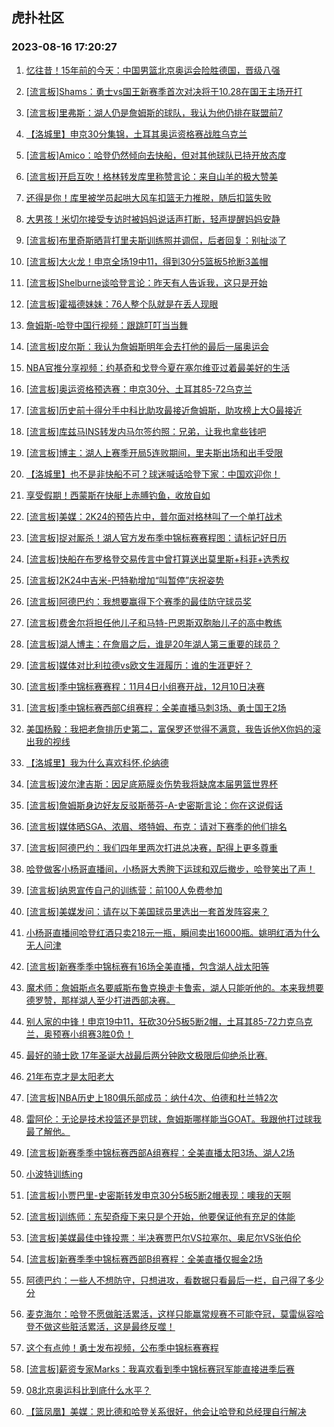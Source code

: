 ## 虎扑社区 
### 2023-08-16 17:20:27

1. [忆往昔！15年前的今天：中国男篮北京奥运会险胜德国，晋级八强](https://bbs.hupu.com/61692349.html)

2. [[流言板]Shams：勇士vs国王新赛季首次对决将于10.28在国王主场开打](https://bbs.hupu.com/61692513.html)

3. [[流言板]里弗斯：湖人仍是詹姆斯的球队，我认为他仍排在联盟前7](https://bbs.hupu.com/61693891.html)

4. [【洛城里】申京30分集锦，土耳其奥运资格赛战胜乌克兰](https://bbs.hupu.com/61688948.html)

5. [[流言板]Amico：哈登仍然倾向去快船，但对其他球队已持开放态度](https://bbs.hupu.com/61691621.html)

6. [[流言板]开启互吹！格林转发库里称赞言论：来自山羊的极大赞美](https://bbs.hupu.com/61692285.html)

7. [还得是你！库里被学员起哄大风车扣篮无力推脱，随后扣篮失败](https://bbs.hupu.com/61691410.html)

8. [大男孩！米切尔接受专访时被妈妈说话声打断，轻声提醒妈妈安静](https://bbs.hupu.com/61691105.html)

9. [[流言板]布里奇斯晒背打里夫斯训练照并调侃，后者回复：别扯淡了](https://bbs.hupu.com/61694176.html)

10. [[流言板]大火龙！申京全场19中11，得到30分5篮板5抢断3盖帽](https://bbs.hupu.com/61690072.html)

11. [[流言板]Shelburne谈哈登言论：昨天有人告诉我，这只是开始](https://bbs.hupu.com/61689593.html)

12. [[流言板]霍福德妹妹：76人整个队就是在丢人现眼](https://bbs.hupu.com/61690157.html)

13. [詹姆斯-哈登中国行视频：跟跳叮叮当当舞](https://bbs.hupu.com/61690710.html)

14. [[流言板]皮尔斯：我认为詹姆斯明年会去打他的最后一届奥运会](https://bbs.hupu.com/61690671.html)

15. [NBA官推分享视频：约基奇和戈登今夏在塞尔维亚过着最美好的生活](https://bbs.hupu.com/61692087.html)

16. [[流言板]奥运资格预选赛：申京30分、土耳其85-72乌克兰](https://bbs.hupu.com/61689428.html)

17. [[流言板]历史前十得分手中科比助攻最接近詹姆斯，助攻榜上大O最接近](https://bbs.hupu.com/61693744.html)

18. [[流言板]库兹马INS转发内马尔签约照：兄弟，让我也拿些钱吧](https://bbs.hupu.com/61689905.html)

19. [[流言板]博主：湖人上赛季开局5连败期间，里夫斯出场和出手受限](https://bbs.hupu.com/61694997.html)

20. [【洛城里】也不是非快船不可？球迷喊话哈登下家：中国欢迎你！](https://bbs.hupu.com/61694641.html)

21. [享受假期！西蒙斯在快艇上赤膊钓鱼，收放自如](https://bbs.hupu.com/61692371.html)

22. [[流言板]美媒：2K24的预告片中，普尔面对格林叫了一个单打战术](https://bbs.hupu.com/61689128.html)

23. [[流言板]捉对厮杀！湖人官方发布季中锦标赛赛程图：请标记好日历](https://bbs.hupu.com/61689492.html)

24. [[流言板]快船在布罗格登交易传言中曾打算送出莫里斯+科菲+选秀权](https://bbs.hupu.com/61692059.html)

25. [[流言板]2K24中吉米-巴特勒增加“叫暂停”庆祝姿势](https://bbs.hupu.com/61690552.html)

26. [[流言板]阿德巴约：我想要赢得下个赛季的最佳防守球员奖](https://bbs.hupu.com/61694379.html)

27. [[流言板]费舍尔将担任他儿子和马特-巴恩斯双胞胎儿子的高中教练](https://bbs.hupu.com/61694647.html)

28. [[流言板]湖人博主：在詹眉之后，谁是20年湖人第三重要的球员？](https://bbs.hupu.com/61694619.html)

29. [[流言板]媒体对比利拉德vs欧文生涯履历：谁的生涯更好？](https://bbs.hupu.com/61690307.html)

30. [[流言板]季中锦标赛赛程：11月4日小组赛开战，12月10日决赛](https://bbs.hupu.com/61689006.html)

31. [[流言板]季中锦标赛西部C组赛程：全美直播马刺3场、勇士国王2场](https://bbs.hupu.com/61691380.html)

32. [美国杨毅：我把老詹排历史第二，富保罗还觉得不满意，我告诉他X你妈的滚出我的视线](https://bbs.hupu.com/61689056.html)

33. [【洛城里】我为什么喜欢科怀.伦纳德](https://bbs.hupu.com/61690431.html)

34. [[流言板]波尔津吉斯：因足底筋膜炎伤势我将缺席本届男篮世界杯](https://bbs.hupu.com/61688983.html)

35. [[流言板]詹姆斯身边好友反驳斯蒂芬-A-史密斯言论：你在这说假话](https://bbs.hupu.com/61690622.html)

36. [[流言板]媒体晒SGA、浓眉、塔特姆、布克：请对下赛季的他们排名](https://bbs.hupu.com/61690171.html)

37. [[流言板]阿德巴约：我们四年里两次打进总决赛，配得上更多尊重](https://bbs.hupu.com/61689528.html)

38. [哈登做客小杨哥直播间，小杨哥大秀胯下运球和双后撤步，哈登笑出了声！](https://bbs.hupu.com/61692248.html)

39. [[流言板]纳恩宣传自己的训练营：前100人免费参加](https://bbs.hupu.com/61689351.html)

40. [[流言板]美媒发问：请在以下美国球员里选出一套首发阵容来？](https://bbs.hupu.com/61694749.html)

41. [小杨哥直播间哈登红酒只卖218元一瓶，瞬间卖出16000瓶。姚明红酒为什么无人问津](https://bbs.hupu.com/61689493.html)

42. [[流言板]新赛季季中锦标赛有16场全美直播，包含湖人战太阳等](https://bbs.hupu.com/61690675.html)

43. [魔术师：詹姆斯点名要威斯布鲁克换走卡鲁索，湖人只能听他的。本来我想要德罗赞，那样湖人至少打进西部决赛。](https://bbs.hupu.com/61689429.html)

44. [别人家的中锋！申京19中11，狂砍30分5板5断2帽，土耳其85-72力克乌克兰，奥预赛小组赛3胜0负！](https://bbs.hupu.com/61691975.html)

45. [最好的骑士欧 17年圣诞大战最后两分钟欧文极限后仰绝杀比赛.](https://bbs.hupu.com/61689965.html)

46. [21年布克才是太阳老大](https://bbs.hupu.com/61693983.html)

47. [[流言板]NBA历史上180俱乐部成员：纳什4次、伯德和杜兰特2次](https://bbs.hupu.com/61695373.html)

48. [雷阿伦：无论是技术投篮还是罚球，詹姆斯哪样能当GOAT。我跟他打过球我最了解他。](https://bbs.hupu.com/61695013.html)

49. [[流言板]新赛季季中锦标赛西部A组赛程：全美直播太阳3场、湖人2场](https://bbs.hupu.com/61691016.html)

50. [小波特训练ing](https://bbs.hupu.com/61692593.html)

51. [[流言板]小贾巴里-史密斯转发申京30分5板5断2帽表现：噢我的天啊](https://bbs.hupu.com/61693826.html)

52. [[流言板]训练师：东契奇瘦下来只是个开始，他要保证他有充足的体能](https://bbs.hupu.com/61695701.html)

53. [[流言板]美媒最佳中锋投票：半决赛贾巴尔VS拉塞尔、奥尼尔VS张伯伦](https://bbs.hupu.com/61695743.html)

54. [[流言板]新赛季季中锦标赛西部B组赛程：全美直播仅掘金2场](https://bbs.hupu.com/61691261.html)

55. [阿德巴约：一些人不想防守，只想进攻，看数据只看最后一栏，自己得了多少分](https://bbs.hupu.com/61691542.html)

56. [麦克海尔：哈登不愿做脏活累活，这样只能赢常规赛不可能夺冠，莫雷纵容哈登不做这些脏活累活，这是最终反噬！](https://bbs.hupu.com/61690537.html)

57. [这个有点帅！勇士发布视频，公布季中锦标赛赛程](https://bbs.hupu.com/61692339.html)

58. [[流言板]薪资专家Marks：我喜欢看到季中锦标赛冠军能直接进季后赛](https://bbs.hupu.com/61694313.html)

59. [08北京奥运科比到底什么水平？](https://bbs.hupu.com/61694852.html)

60. [【篮凤凰】美媒：恩比德和哈登关系很好，他会让哈登和总经理自行解决](https://bbs.hupu.com/61695400.html)

